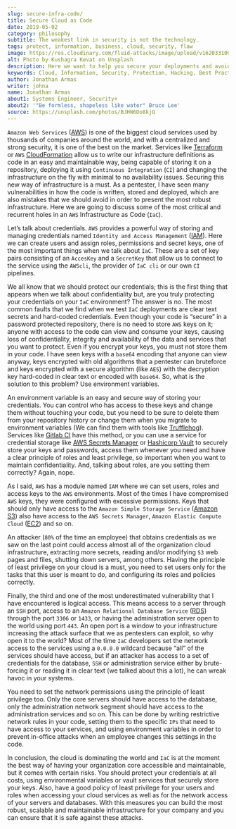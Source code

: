 ```yaml
---
slug: secure-infra-code/
title: Secure Cloud as Code
date: 2019-05-02
category: philosophy
subtitle: The weakest link in security is not the technology.
tags: protect, information, business, cloud, security, flaw
image: https://res.cloudinary.com/fluid-attacks/image/upload/v1620331091/blog/secure-infra-code/cover_fmeyzr.webp
alt: Photo by Kushagra Kevat on Unsplash
description: Here we want to help you secure your deployments and avoid common mistakes. Infrastructure as code is one of the easiest ways to leverage cloud computing.
keywords: Cloud, Information, Security, Protection, Hacking, Best Practices, Ethical Hacking, Pentesting
author: Jonathan Armas
writer: johna
name: Jonathan Armas
about1: Systems Engineer, Security+
about2: '"Be formless, shapeless like water" Bruce Lee'
source: https://unsplash.com/photos/BJHN6Do8kjQ
---
```


`Amazon Web Services` ([AWS](https://aws.amazon.com/)) is one of the
biggest cloud services used by thousands of companies around the world,
and with a centralized and strong security, it is one of the best on the
market. Services like [Terraform](https://www.terraform.io/) or `AWS`
[CloudFormation](https://aws.amazon.com/cloudformation/) allow us to
write our infrastructure definitions as code in an easy and maintainable
way, being capable of storing it on a repository, deploying it using
`Continuous Integration` (`CI`) and changing the infrastructure on the
fly with minimal to no availability issues. Securing this new way of
infrastructure is a must. As a pentester, I have seen many
vulnerabilities in how the code is written, stored and deployed, which
are also mistakes that we should avoid in order to present the most
robust infrastructure. Here we are going to discuss some of the most
critical and recurrent holes in an `AWS` Infrastructure as Code (`IaC`).

Let’s talk about credentials. `AWS` provides a powerful way of storing
and managing credentials named `Identity and Access Management`
([IAM](https://aws.amazon.com/iam/)). Here we can create users and
assign roles, permissions and secret keys, one of the most important
things when we talk about `IaC`. These are a set of key pairs consisting
of an `AccesKey` and a `SecretKey` that allow us to connect to the
service using the `AWScli`, the provider of `IaC cli` or our own `CI`
pipelines.

We all know that we should protect our credentials; this is the first
thing that appears when we talk about confidentiality but, are you truly
protecting your credentials on your `IaC` environment? The answer is no.
The most common faults that we find when we test `IaC` deployments are
clear text secrets and hard-coded credentials. Even though your code is
“secure” in a password protected repository, there is no need to store
`AWS` keys on it; anyone with access to the code can view and consume
your keys, causing loss of confidentiality, integrity and availability
of the data and services that you want to protect. Even if you encrypt
your keys, you must not store them in your code. I have seen keys with a
`base64` encoding that anyone can view anyway, keys encrypted with old
algorithms that a pentester can bruteforce and keys encrypted with a
secure algorithm (like `AES`) with the decryption key hard-coded in
clear text or encoded with `base64`. So, what is the solution to this
problem? Use environment variables.

An environment variable is an easy and secure way of storing your
credentials. You can control who has access to these keys and change
them without touching your code, but you need to be sure to delete them
from your repository history or change them when you migrate to
environment variables (We can find them with tools like
[Trufflehog](https://github.com/dxa4481/truffleHog)). Services like
[Gitlab CI](https://about.gitlab.com/product/continuous-integration/)
have this method, or you can use a service for credential storage like
[AWS Secrets Manager](https://aws.amazon.com/secrets-manager/) or
[Hashicorp Vault](https://www.vaultproject.io/) to securely store your
keys and passwords, access them whenever you need and have a clear
principle of roles and least privilege, so important when you want to
maintain confidentiality. And, talking about roles, are you setting them
correctly? Again, nope.

As I said, `AWS` has a module named `IAM` where we can set users, roles
and access keys to the `AWS` environments. Most of the times I have
compromised `AWS` keys, they were configured with excessive permissions.
Keys that should only have access to the `Amazon Simple Storage Service`
([Amazon S3](https://aws.amazon.com/s3/)) also have access to the `AWS
Secrets Manager`, `Amazon Elastic Compute Cloud`
([EC2](https://aws.amazon.com/ec2/)) and so on.

An attacker (`80%` of the time an employee) that obtains credentials as
we saw on the last point could access almost all of the organization
cloud infrastructure, extracting more secrets, reading and/or modifying
`S3` web pages and files, shutting down servers, among others. Having
the principle of least privilege on your cloud is a must, you need to
set users only for the tasks that this user is meant to do, and
configuring its roles and policies correctly.

Finally, the third and one of the most underestimated vulnerability that
I have encountered is logical access. This means access to a server
through an `SSH` port, access to an `Amazon Relational Database Service`
([RDS](https://aws.amazon.com/rds/)) through the port `3306` or `1433`,
or having the administration server open to the world using port `443`.
An open port is a window to your infrastructure increasing the attack
surface that we as pentesters can exploit, so why open it to the world?
Most of the time `IaC` developers set the network access to the services
using a `0.0.0.0` wildcard because “all” of the services should have
access, but if an attacker has access to a set of credentials for the
database, `SSH` or administration service either by brute-forcing it or
reading it in clear text (we talked about this a lot), he can wreak
havoc in your systems.

You need to set the network permissions using the principle of least
privilege too. Only the core servers should have access to the database,
only the administration network segment should have access to the
administration services and so on. This can be done by writing
restrictive network rules in your code, setting them to the specific
`IPs` that need to have access to your services, and using environment
variables in order to prevent in-office attacks when an employee changes
this settings in the code.

In conclusion, the cloud is dominating the world and `IaC` is at the
moment the best way of having your organization core accessible and
maintainable, but it comes with certain risks. You should protect your
credentials at all costs, using environmental variables or vault
services that securely store your keys. Also, have a good policy of
least privilege for your users and roles when accessing your cloud
services as well as for the network access of your servers and
databases. With this measures you can build the most robust, scalable
and maintainable infrastructure for your company and you can ensure that
it is safe against these attacks.
